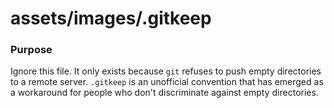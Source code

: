 # assets/images/.gitkeep
### Purpose

Ignore this file.  It only exists because `git` refuses to push empty directories to a remote server.  `.gitkeep` is an unofficial convention that has emerged as a workaround for people who don't discriminate against empty directories.


<docmeta name="displayName" value=".gitkeep">
